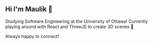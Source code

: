 ## Hi I'm Maulik 👋

Studying Software Engineering at the University of Ottawa! 
Currently playing around with React and ThreeJS to create 3D scenes 🧗 

Always happy to connect!

<!--
**mshah87/mshah87** is a ✨ _special_ ✨ repository because its `README.md` (this file) appears on your GitHub profile. -->
